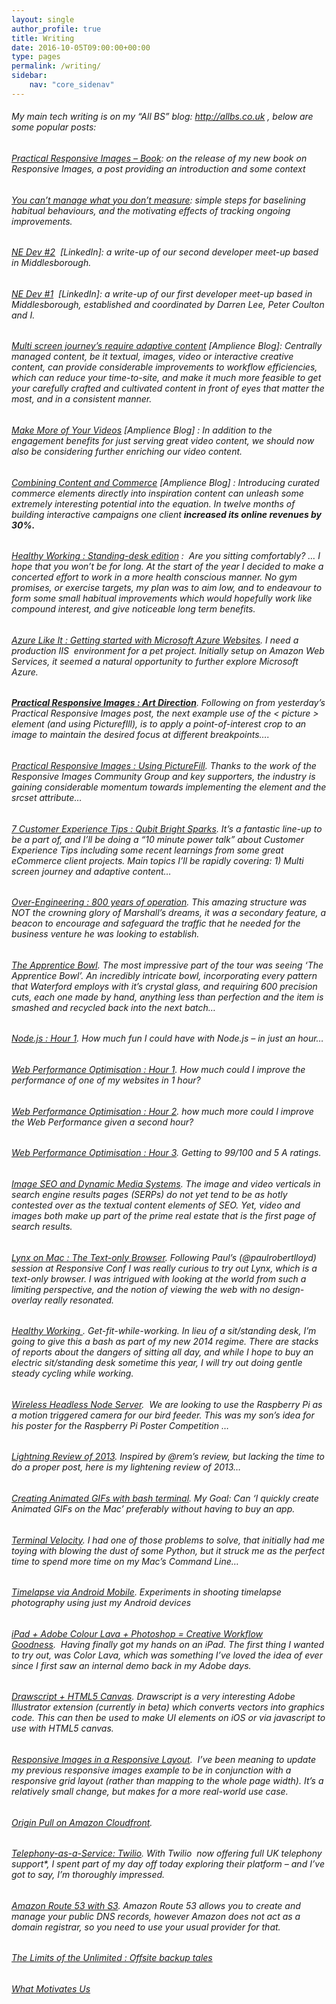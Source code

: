 ```yaml
---
layout: single
author_profile: true
title: Writing
date: 2016-10-05T09:00:00+00:00
type: pages
permalink: /writing/
sidebar:
    nav: "core_sidenav"
---
```

###### My main tech writing is on my &#8220;All BS&#8221; blog: <http://allbs.co.uk> , below are some popular posts:

###### <a href="http://allbs.co.uk/2015/06/30/practical-responsive-images-book/" target="_blank">Practical Responsive Images &#8211; Book</a>: on the release of my new book on Responsive Images, a post providing an introduction and some context

###### <a href="http://allbs.co.uk/2015/04/22/you-cant-manage-what-you-dont-measure/" target="_blank">You can’t manage what you don’t measure</a>: simple steps for baselining habitual behaviours, and the motivating effects of tracking ongoing improvements.

###### <a href="https://www.linkedin.com/pulse/ne-dev-2-ben-seymour" target="_blank">NE Dev #2</a>  [LinkedIn]: a write-up of our second developer meet-up based in Middlesborough.

###### <a title="NE Dev #1" href="https://www.linkedin.com/pulse/article/20141118152101-5175058-ne-dev-1" target="_blank">NE Dev #1</a>  [LinkedIn]: a write-up of our first developer meet-up based in Middlesborough, established and coordinated by Darren Lee, Peter Coulton and I.

###### <a title="Multi screen journey’s require adaptive content" href="http://allbs.co.uk/2014/09/17/multi-screen-journeys-require-adaptive-content/" target="_blank">Multi screen journey’s require adaptive content</a> [Amplience Blog]: Centrally managed content, be it textual, images, video or interactive creative content, can provide considerable improvements to workflow efficiencies, which can reduce your time-to-site, and make it much more feasible to get your carefully crafted and cultivated content in front of eyes that matter the most, and in a consistent manner.

###### <a title="Make More of Your Videos" href="http://allbs.co.uk/2014/10/09/make-more-of-your-videos/" target="_blank">Make More of Your Videos</a> [Amplience Blog] : In addition to the engagement benefits for just serving great video content, we should now also be considering further enriching our video content.

###### <a title="Combining Content and Commerce" href="http://allbs.co.uk/2014/07/10/combining-content-and-commerce/" target="_blank">Combining Content and Commerce</a> [Amplience Blog] : Introducing curated commerce elements directly into inspiration content can unleash some extremely interesting potential into the equation. In twelve months of building interactive campaigns one client **increased its online revenues by 30%.**

###### <a title="Healthy Working - Standing-Desk Edition" href="http://allbs.co.uk/2014/08/16/healthy-working-standing-desk/" target="_blank">Healthy Working : Standing-desk edition</a> :  Are you sitting comfortably? … I hope that you won’t be for long. At the start of the year I decided to make a concerted effort to work in a more health conscious manner. No gym promises, or exercise targets, my plan was to aim low, and to endeavour to form some small habitual improvements which would hopefully work like compound interest, and give noticeable long term benefits.

###### <a title="Azure Like It : Getting started with Microsoft Azure Websites" href="http://allbs.co.uk/2014/07/06/getting-started-with-microsoft-azure-websites/" target="_blank">Azure Like It : Getting started with Microsoft Azure Websites</a>. I need a production IIS  environment for a pet project. Initially setup on Amazon Web Services, it seemed a natural opportunity to further explore Microsoft Azure.

###### **[Practical Responsive Images : Art Direction](http://allbs.co.uk/2014/05/19/practical-responsive-images-point-of-interest/)**. Following on from yesterday’s Practical Responsive Images post, the next example use of the < picture > element (and using PicturefIll), is to apply a point-of-interest crop to an image to maintain the desired focus at different breakpoints&#8230;.

###### [Practical Responsive Images : Using PictureFill](http://allbs.co.uk/2014/05/17/practical-responsive-images-with-picturefill-1/). Thanks to the work of the Responsive Images Community Group and key supporters, the industry is gaining considerable momentum towards implementing the <picture> element and the srcset attribute&#8230;

###### [7 Customer Experience Tips : Qubit Bright Sparks](http://allbs.co.uk/2014/04/26/7-customer-experience-tips-qubit-bright-sparks-talk/). It’s a fantastic line-up to be a part of, and I’ll be doing a “10 minute power talk” about Customer Experience Tips including some recent learnings from some great eCommerce client projects. Main topics I’ll be rapidly covering: 1) Multi screen journey and adaptive content&#8230;

###### [Over-Engineering : 800 years of operation](http://allbs.co.uk/2014/04/04/over-engineering-800-years-of-operation/). This amazing structure was NOT the crowning glory of Marshall’s dreams, it was a secondary feature, a beacon to encourage and safeguard the traffic that he needed for the business venture he was looking to establish.

###### [The Apprentice Bowl](http://allbs.co.uk/2014/03/31/the-apprentice-bowl/). The most impressive part of the tour was seeing ‘The Apprentice Bowl’. An incredibly intricate bowl, incorporating every pattern that Waterford employs with it’s crystal glass, and requiring 600 precision cuts, each one made by hand, anything less than perfection and the item is smashed and recycled back into the next batch&#8230;

###### [Node.js : Hour 1](http://allbs.co.uk/2013/10/29/nodejs-hour-1/). How much fun I could have with Node.js &#8211; in just an hour&#8230;

###### [Web Performance Optimisation : Hour 1](http://allbs.co.uk/2013/05/19/web-performance-optimisation-hour-1/). How much could I improve the performance of one of my websites in 1 hour?

###### [Web Performance Optimisation : Hour 2](http://allbs.co.uk/2013/05/21/web-performance-optimisation-hour-2/). how much more could I improve the Web Performance given a second hour?

###### [Web Performance Optimisation : Hour 3](http://allbs.co.uk/2013/05/27/web-performance-optimisation-hour-3/). Getting to 99/100 and 5 A ratings.

###### [Image SEO and Dynamic Media Systems](http://allbs.co.uk/2013/01/07/image-seo-dynamic-imaging/). The image and video verticals in search engine results pages (SERPs) do not yet tend to be as hotly contested over as the textual content elements of SEO. Yet, video and images both make up part of the prime real estate that is the first page of search results.

###### [Lynx on Mac : The Text-only Browser](http://allbs.co.uk/2013/03/02/installing-lynx-on-mac/). Following Paul’s (@paulrobertlloyd) session at Responsive Conf I was really curious to try out Lynx, which is a text-only browser. I was intrigued with looking at the world from such a limiting perspective, and the notion of viewing the web with no design-overlay really resonated.

###### [Healthy Working ](http://allbs.co.uk/2014/01/05/healthy-working/). Get-fit-while-working. In lieu of a sit/standing desk, I’m going to give this a bash as part of my new 2014 regime. There are stacks of reports about the dangers of sitting all day, and while I hope to buy an electric sit/standing desk sometime this year, I will try out doing gentle steady cycling while working.

###### [Wireless Headless Node Server](http://allbs.co.uk/2014/01/01/wireless-headless-node-server/).  We are looking to use the Raspberry Pi as a motion triggered camera for our bird feeder. This was my son’s idea for his poster for the Raspberry Pi Poster Competition &#8230;

###### [Lightning Review of 2013](http://allbs.co.uk/2013/12/31/review-of-2013/). Inspired by @rem’s review, but lacking the time to do a proper post, here is my lightening review of 2013&#8230;

###### [Creating Animated GIFs with bash terminal](http://allbs.co.uk/2013/09/08/creating-animated-gifs-on-mac/). My Goal: Can ‘I quickly create Animated GIFs on the Mac’ preferably without having to buy an app.

###### [Terminal Velocity](http://allbs.co.uk/2013/09/05/its-terminal/). I had one of those problems to solve, that initially had me toying with blowing the dust of some Python, but it struck me as the perfect time to spend more time on my Mac’s Command Line&#8230;

###### [Timelapse via Android Mobile](http://allbs.co.uk/2013/05/12/timelapse-via-android-mobile/). Experiments in shooting timelapse photography using just my Android devices

###### [iPad + Adobe Colour Lava + Photoshop = Creative Workflow Goodness](http://allbs.co.uk/2013/03/27/ipad-adobe-color-lava-photoshop-goodness/).  Having finally got my hands on an iPad. The first thing I wanted to try out, was Color Lava, which was something I’ve loved the idea of ever since I first saw an internal demo back in my Adobe days.

###### [Drawscript + HTML5 Canvas](http://allbs.co.uk/2013/03/23/drawscript-and-html5-canvas/). Drawscript is a very interesting Adobe Illustrator extension (currently in beta) which converts vectors into graphics code. This can then be used to make UI elements on iOS or via javascript to use with HTML5 canvas.

###### [Responsive Images in a Responsive Layout](http://allbs.co.uk/2013/01/20/responsive-images-responsive-layout/).  I&#8217;ve been meaning to update my previous responsive images example to be in conjunction with a responsive grid layout (rather than mapping to the whole page width). It’s a relatively small change, but makes for a more real-world use case.

###### [Origin Pull on Amazon Cloudfront](http://allbs.co.uk/2012/05/10/cloudfront-origin-pull/).

###### [Telephony-as-a-Service: Twilio](http://allbs.co.uk/2012/02/15/telephony-as-aservice-twilio/). With Twilio  now offering full UK telephony support*, I spent part of my day off today exploring their platform – and I’ve got to say, I’m thoroughly impressed.

###### [Amazon Route 53 with S3](http://allbs.co.uk/2011/11/28/amazon-route-53-with-s3/). Amazon Route 53 allows you to create and manage your public DNS records, however Amazon does not act as a domain registrar, so you need to use your usual provider for that.

###### [The Limits of the Unlimited : Offsite backup tales](http://allbs.co.uk/2011/08/24/limits-of-unlimited-offsite-backup/)

###### [What Motivates Us](http://allbs.co.uk/2011/07/27/motivates/)

######
